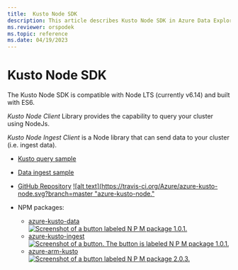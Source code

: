 ```yaml
---
title:  Kusto Node SDK
description: This article describes Kusto Node SDK in Azure Data Explorer.
ms.reviewer: orspodek
ms.topic: reference
ms.date: 04/19/2023
---
```

# Kusto Node SDK

The Kusto Node SDK is compatible with Node LTS (currently v6.14) and built with ES6.

*Kusto Node Client* Library provides the capability to query your cluster using NodeJs.

*Kusto Node Ingest Client* is a Node library that can send data to your cluster (i.e. ingest data). 

* [Kusto query sample](https://github.com/Azure/azure-kusto-node/blob/master/packages/azure-kusto-data/example.js)

* [Data ingest sample](https://github.com/Azure/azure-kusto-node/blob/master/packages/azure-kusto-ingest/example.js)

* [GitHub Repository](https://github.com/Azure/azure-kusto-node)
    [![alt text](https://travis-ci.org/Azure/azure-kusto-node.svg?branch=master "azure-kusto-node."](https://travis-ci.org/Azure/azure-kusto-node)

* NPM packages:

    * [azure-kusto-data](https://www.npmjs.com/package/azure-kusto-data)  [![Screenshot of a button labeled N P M package 1.0.1.](https://badge.fury.io/js/azure-kusto-data.svg)](https://badge.fury.io/js/azure-kusto-data) 
    * [azure-kusto-ingest](https://www.npmjs.com/package/azure-kusto-ingest)  [![Screenshot of a button. The button is labeled N P M package 1.0.1.](https://badge.fury.io/js/azure-kusto-ingest.svg)](https://badge.fury.io/js/azure-kusto-ingest)
    * [azure-arm-kusto](https://www.npmjs.com/package/azure-arm-kusto) [![Screenshot of a button labeled N P M package 2.0.3.](https://badge.fury.io/js/azure-arm-kusto.svg)](https://badge.fury.io/js/azure-arm-kusto)